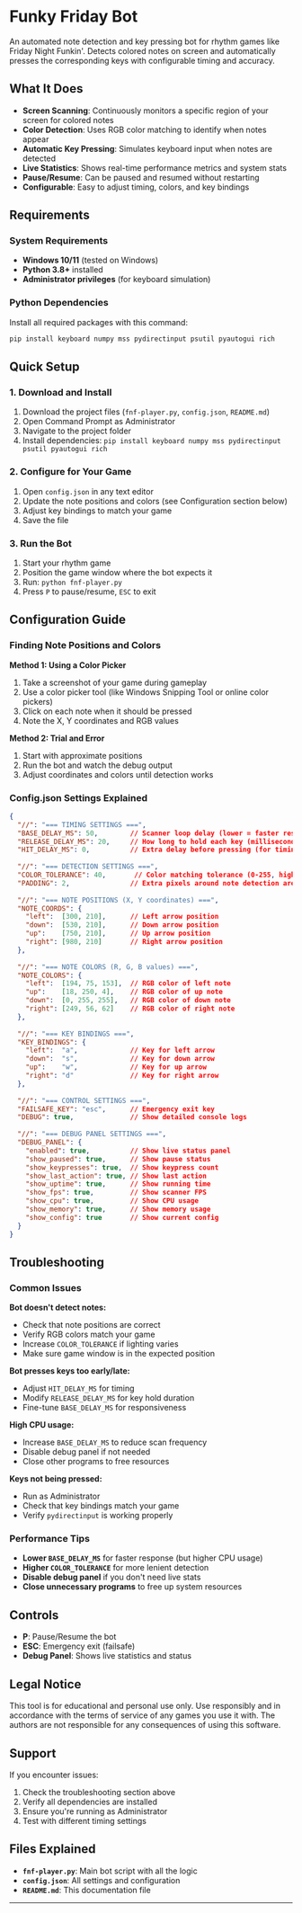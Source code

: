 # Funky Friday Bot

An automated note detection and key pressing bot for rhythm games like Friday Night Funkin'. Detects colored notes on screen and automatically presses the corresponding keys with configurable timing and accuracy.

## What It Does

- **Screen Scanning**: Continuously monitors a specific region of your screen for colored notes
- **Color Detection**: Uses RGB color matching to identify when notes appear
- **Automatic Key Pressing**: Simulates keyboard input when notes are detected
- **Live Statistics**: Shows real-time performance metrics and system stats
- **Pause/Resume**: Can be paused and resumed without restarting
- **Configurable**: Easy to adjust timing, colors, and key bindings

## Requirements

### System Requirements
- **Windows 10/11** (tested on Windows)
- **Python 3.8+** installed
- **Administrator privileges** (for keyboard simulation)

### Python Dependencies
Install all required packages with this command:

```bash
pip install keyboard numpy mss pydirectinput psutil pyautogui rich
```

## Quick Setup

### 1. Download and Install
1. Download the project files (`fnf-player.py`, `config.json`, `README.md`)
2. Open Command Prompt as Administrator
3. Navigate to the project folder
4. Install dependencies: `pip install keyboard numpy mss pydirectinput psutil pyautogui rich`

### 2. Configure for Your Game
1. Open `config.json` in any text editor
2. Update the note positions and colors (see Configuration section below)
3. Adjust key bindings to match your game
4. Save the file

### 3. Run the Bot
1. Start your rhythm game
2. Position the game window where the bot expects it
3. Run: `python fnf-player.py`
4. Press `P` to pause/resume, `ESC` to exit

## Configuration Guide

### Finding Note Positions and Colors

**Method 1: Using a Color Picker**
1. Take a screenshot of your game during gameplay
2. Use a color picker tool (like Windows Snipping Tool or online color pickers)
3. Click on each note when it should be pressed
4. Note the X, Y coordinates and RGB values

**Method 2: Trial and Error**
1. Start with approximate positions
2. Run the bot and watch the debug output
3. Adjust coordinates and colors until detection works

### Config.json Settings Explained

```json
{
  "//": "=== TIMING SETTINGS ===",
  "BASE_DELAY_MS": 50,        // Scanner loop delay (lower = faster response)
  "RELEASE_DELAY_MS": 20,     // How long to hold each key (milliseconds)
  "HIT_DELAY_MS": 0,          // Extra delay before pressing (for timing adjustment)
  
  "//": "=== DETECTION SETTINGS ===",
  "COLOR_TOLERANCE": 40,       // Color matching tolerance (0-255, higher = more lenient)
  "PADDING": 2,               // Extra pixels around note detection areas
  
  "//": "=== NOTE POSITIONS (X, Y coordinates) ===",
  "NOTE_COORDS": {
    "left":  [300, 210],      // Left arrow position
    "down":  [530, 210],      // Down arrow position
    "up":    [750, 210],      // Up arrow position
    "right": [980, 210]       // Right arrow position
  },
  
  "//": "=== NOTE COLORS (R, G, B values) ===",
  "NOTE_COLORS": {
    "left":  [194, 75, 153],  // RGB color of left note
    "up":    [18, 250, 4],    // RGB color of up note
    "down":  [0, 255, 255],   // RGB color of down note
    "right": [249, 56, 62]    // RGB color of right note
  },
  
  "//": "=== KEY BINDINGS ===",
  "KEY_BINDINGS": {
    "left":  "a",             // Key for left arrow
    "down":  "s",             // Key for down arrow
    "up":    "w",             // Key for up arrow
    "right": "d"              // Key for right arrow
  },
  
  "//": "=== CONTROL SETTINGS ===",
  "FAILSAFE_KEY": "esc",      // Emergency exit key
  "DEBUG": true,              // Show detailed console logs
  
  "//": "=== DEBUG PANEL SETTINGS ===",
  "DEBUG_PANEL": {
    "enabled": true,          // Show live status panel
    "show_paused": true,      // Show pause status
    "show_keypresses": true,  // Show keypress count
    "show_last_action": true, // Show last action
    "show_uptime": true,      // Show running time
    "show_fps": true,         // Show scanner FPS
    "show_cpu": true,         // Show CPU usage
    "show_memory": true,      // Show memory usage
    "show_config": true       // Show current config
  }
}
```

## Troubleshooting

### Common Issues

**Bot doesn't detect notes:**
- Check that note positions are correct
- Verify RGB colors match your game
- Increase `COLOR_TOLERANCE` if lighting varies
- Make sure game window is in the expected position

**Bot presses keys too early/late:**
- Adjust `HIT_DELAY_MS` for timing
- Modify `RELEASE_DELAY_MS` for key hold duration
- Fine-tune `BASE_DELAY_MS` for responsiveness

**High CPU usage:**
- Increase `BASE_DELAY_MS` to reduce scan frequency
- Disable debug panel if not needed
- Close other programs to free resources

**Keys not being pressed:**
- Run as Administrator
- Check that key bindings match your game
- Verify `pydirectinput` is working properly

### Performance Tips

- **Lower `BASE_DELAY_MS`** for faster response (but higher CPU usage)
- **Higher `COLOR_TOLERANCE`** for more lenient detection
- **Disable debug panel** if you don't need live stats
- **Close unnecessary programs** to free up system resources

## Controls

- **P**: Pause/Resume the bot
- **ESC**: Emergency exit (failsafe)
- **Debug Panel**: Shows live statistics and status

## Legal Notice

This tool is for educational and personal use only. Use responsibly and in accordance with the terms of service of any games you use it with. The authors are not responsible for any consequences of using this software.

## Support

If you encounter issues:
1. Check the troubleshooting section above
2. Verify all dependencies are installed
3. Ensure you're running as Administrator
4. Test with different timing settings

## Files Explained

- **`fnf-player.py`**: Main bot script with all the logic
- **`config.json`**: All settings and configuration
- **`README.md`**: This documentation file

---
